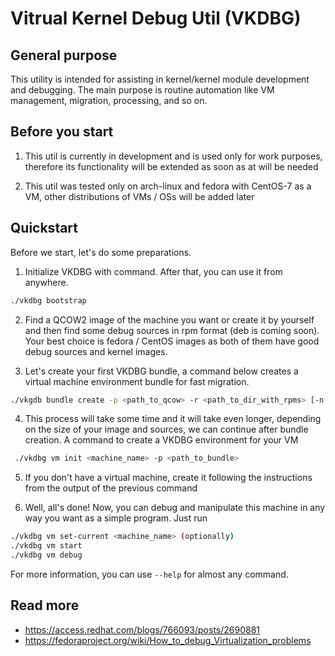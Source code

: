 # Vitrual Kernel Debug Util (VKDBG)

## General purpose

This utility is intended for assisting in kernel/kernel module development and debugging. The main purpose is routine automation like VM management, migration, processing, and so on. 

## Before you start

1. This util is currently in development and is used only for work purposes, therefore its functionality will be extended as soon as at will be needed

2. This util was tested only on arch-linux and fedora with CentOS-7 as a VM, other distributions of VMs / OSs will be added later

## Quickstart

Before we start, let's do some preparations.

1. Initialize VKDBG with command. After that, you can use it from anywhere.
```bash
./vkdbg bootstrap
```

2. Find a QCOW2 image of the machine you want or create it by yourself and then find some debug sources in rpm format (deb is coming soon). Your best choice is fedora / CentOS images as both of them have good debug sources and kernel images.


3. Let's create your first VKDBG bundle, a command below creates a virtual machine environment bundle for fast migration.

```bash
./vkgdb bundle create -p <path_to_qcow> -r <path_to_dir_with_rpms> [-n bundle_name] 
```

4. This process will take some time and it will take even longer, depending on the size of your image and sources, we can continue after bundle creation. 
A command to create a VKDBG environment for your VM

```bash
 ./vkdbg vm init <machine_name> -p <path_to_bundle> 
```

5. If you don't have a virtual machine, create it following the instructions from the output of the previous command

6. Well, all's done! Now, you can debug and manipulate this machine in any way you want as a simple program. Just run

```bash
./vkdbg vm set-current <machine_name> (optionally)
./vkdbg vm start
./vkdbg vm debug
```

For more information, you can use ```--help``` for almost any command.

## Read more
* https://access.redhat.com/blogs/766093/posts/2690881
* https://fedoraproject.org/wiki/How_to_debug_Virtualization_problems
